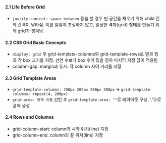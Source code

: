 #### 2.1 Life Before Grid

- `justify-content: space-between` 등을 할 경우 빈 공간을 채우기 위해 child 간의 간격이 달라짐. 이를 일일이 조정하지 않고, 일정한 격자(grid) 형태를 만들기 위해 grid가 생겨남

#### 2.2 CSS Grid Basic Concepts

- `display: grid` 후 grid-template-columns와 grid-template-rows로 열과 행의 각 box 크기를 지정. 선언 수보다 box 수가 많을 경우 마지막 지정 값이 적용됨
- column-gap: margin과 유사. 각 column 사이 거리를 지정

#### 2.3 Grid Template Areas

- `grid-template-columns: 200px 200px 200px 200px` => `grid-template-columns: repeat(4, 200px)`
- `grid-area: 영역 이름` 선언 후 `grid-template-area: ""`로 레이아웃 구성. '.'으로 공백 생성

#### 2.4 Rows and Columns

- grid-column-start: column의 시작 위치(line) 지정
- grid-column-end: column의 끝 위치(line) 지정
